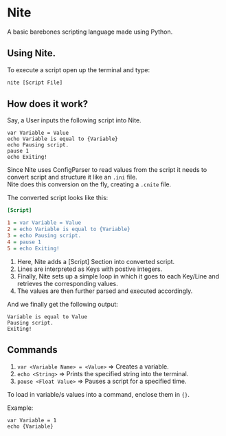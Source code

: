 # Nite
A basic barebones scripting language made using Python.

## Using Nite.
To execute a script open up the terminal and type:
```cmd
nite [Script File]
```

## How does it work?
Say, a User inputs the following script into Nite.

```
var Variable = Value
echo Variable is equal to {Variable}
echo Pausing script.
pause 1
echo Exiting!
```
Since Nite uses ConfigParser to read values from the script it needs to convert script and structure it like an `.ini` file.  
Nite does this conversion on the fly, creating a `.cnite` file.

The converted script looks like this:
```ini
[Script]

1 = var Variable = Value
2 = echo Variable is equal to {Variable}
3 = echo Pausing script.
4 = pause 1
5 = echo Exiting!
```

1. Here, Nite adds a [Script] Section into converted script.
2. Lines are interpreted as Keys with postive integers.
3. Finally, Nite sets up a simple loop in which it goes to each Key/Line and retrieves the corresponding values.
4. The values are then further parsed and executed accordingly.

And we finally get the following output:
```
Variable is equal to Value
Pausing script.
Exiting!
```

## Commands

1. `var <Variable Name> = <Value>` => Creates a variable.
2. `echo <String>` => Prints the specified string into the terminal.
3. `pause <Float Value>` => Pauses a script for a specified time.

To load in variable/s values into a command, enclose them in `{}`.        
     
Example:
```
var Variable = 1
echo {Variable}
```

